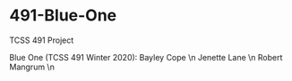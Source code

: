 # 491-Blue-One
TCSS 491 Project

Blue One (TCSS 491 Winter 2020):
Bayley Cope \n
Jenette Lane \n
Robert Mangrum \n
